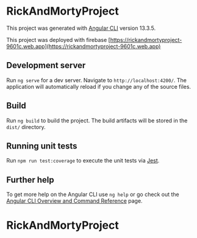 # RickAndMortyProject

This project was generated with [Angular CLI](https://github.com/angular/angular-cli) version 13.3.5.

This project was deployed with firebase [https://rickandmortyproject-9601c.web.app](https://rickandmortyproject-9601c.web.app)

## Development server

Run `ng serve` for a dev server. Navigate to `http://localhost:4200/`. The application will automatically reload if you change any of the source files.

## Build

Run `ng build` to build the project. The build artifacts will be stored in the `dist/` directory.

## Running unit tests

Run `npm run test:coverage` to execute the unit tests via [Jest](https://jestjs.io/).

## Further help

To get more help on the Angular CLI use `ng help` or go check out the [Angular CLI Overview and Command Reference](https://angular.io/cli) page.
# RickAndMortyProject
